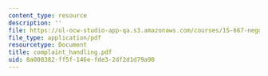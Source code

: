 ```yaml
---
content_type: resource
description: ''
file: https://ol-ocw-studio-app-qa.s3.amazonaws.com/courses/15-667-negotiation-and-conflict-management-spring-2001/8a008382ff5f146efde32df2d1d79a90_complaint_handling.pdf
file_type: application/pdf
resourcetype: Document
title: complaint_handling.pdf
uid: 8a008382-ff5f-146e-fde3-2df2d1d79a90
---
```

